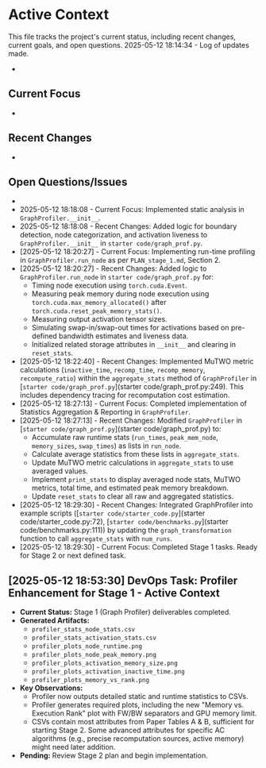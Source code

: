 # Active Context

  This file tracks the project's current status, including recent changes, current goals, and open questions.
  2025-05-12 18:14:34 - Log of updates made.

*

## Current Focus

*   

## Recent Changes

*   

## Open Questions/Issues

*
* 2025-05-12 18:18:08 - Current Focus: Implemented static analysis in `GraphProfiler.__init__`.
* 2025-05-12 18:18:08 - Recent Changes: Added logic for boundary detection, node categorization, and activation liveness to `GraphProfiler.__init__` in `starter code/graph_prof.py`.
* [2025-05-12 18:20:27] - Current Focus: Implementing run-time profiling in `GraphProfiler.run_node` as per `PLAN_stage_1.md`, Section 2.
* [2025-05-12 18:20:27] - Recent Changes: Added logic to `GraphProfiler.run_node` in `starter code/graph_prof.py` for:
    * Timing node execution using `torch.cuda.Event`.
    * Measuring peak memory during node execution using `torch.cuda.max_memory_allocated()` after `torch.cuda.reset_peak_memory_stats()`.
    * Measuring output activation tensor sizes.
    * Simulating swap-in/swap-out times for activations based on pre-defined bandwidth estimates and liveness data.
    * Initialized related storage attributes in `__init__` and clearing in `reset_stats`.
* [2025-05-12 18:22:40] - Recent Changes: Implemented MuTWO metric calculations (`inactive_time`, `recomp_time`, `recomp_memory`, `recompute_ratio`) within the `aggregate_stats` method of `GraphProfiler` in [`starter code/graph_prof.py`](starter code/graph_prof.py:249). This includes dependency tracing for recomputation cost estimation.
* [2025-05-12 18:27:13] - Current Focus: Completed implementation of Statistics Aggregation & Reporting in `GraphProfiler`.
* [2025-05-12 18:27:13] - Recent Changes: Modified `GraphProfiler` in [`starter code/graph_prof.py`](starter code/graph_prof.py) to:
    * Accumulate raw runtime stats (`run_times`, `peak_mem_node`, `memory_sizes`, `swap_times`) as lists in `run_node`.
    * Calculate average statistics from these lists in `aggregate_stats`.
    * Update MuTWO metric calculations in `aggregate_stats` to use averaged values.
    * Implement `print_stats` to display averaged node stats, MuTWO metrics, total time, and estimated peak memory breakdown.
    * Update `reset_stats` to clear all raw and aggregated statistics.
* [2025-05-12 18:29:30] - Recent Changes: Integrated GraphProfiler into example scripts ([`starter code/starter_code.py`](starter code/starter_code.py:72), [`starter code/benchmarks.py`](starter code/benchmarks.py:111)) by updating the `graph_transformation` function to call `aggregate_stats` with `num_runs`.
* [2025-05-12 18:29:30] - Current Focus: Completed Stage 1 tasks. Ready for Stage 2 or next defined task.
## [2025-05-12 18:53:30] DevOps Task: Profiler Enhancement for Stage 1 - Active Context
- **Current Status:** Stage 1 (Graph Profiler) deliverables completed.
- **Generated Artifacts:**
    - `profiler_stats_node_stats.csv`
    - `profiler_stats_activation_stats.csv`
    - `profiler_plots_node_runtime.png`
    - `profiler_plots_node_peak_memory.png`
    - `profiler_plots_activation_memory_size.png`
    - `profiler_plots_activation_inactive_time.png`
    - `profiler_plots_memory_vs_rank.png`
- **Key Observations:**
    - Profiler now outputs detailed static and runtime statistics to CSVs.
    - Profiler generates required plots, including the new "Memory vs. Execution Rank" plot with FW/BW separators and GPU memory limit.
    - CSVs contain most attributes from Paper Tables A & B, sufficient for starting Stage 2. Some advanced attributes for specific AC algorithms (e.g., precise recomputation sources, active memory) might need later addition.
- **Pending:** Review Stage 2 plan and begin implementation.
